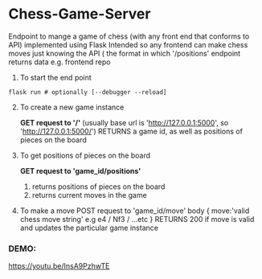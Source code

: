 # Chess-Game-Server
Endpoint to mange a game of chess (with any front end that conforms to API) implemented using Flask
Intended so any frontend can make chess moves just knowing the API ( the format in which '/positions' endpoint returns data
e.g. frontend repo 

1. To start the end point

`flask run # optionally [--debugger --reload]`

2. To create a new game instance

	**GET request to '/'** (usually base url is 'http://127.0.0.1:5000', so 'http://127.0.0.1:5000/')
	RETURNS a game id, as well as positions of pieces on the board

3. To get positions of pieces on the board

	**GET request to 'game_id/positions'**
	1. returns positions of pieces on the board
	2. returns current moves in the game
4. To make a move
	POST request to 'game_id/move'
	body {
		move:'valid chess move string' e.g e4 / Nf3 / ...etc
	}
	RETURNS 200 if move is valid and updates the particular game instance

### DEMO:
https://youtu.be/InsA9PzhwTE
